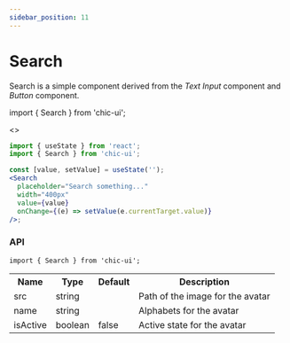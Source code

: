 ```yaml
---
sidebar_position: 11
---
```


# Search

Search is a simple component derived from the <i>Text Input</i>
component and <i>Button</i> component.

import { Search } from 'chic-ui';

<>
<Search
placeholder="Search something..."
width="350px"
value=''
/>
</>


```jsx
import { useState } from 'react';
import { Search } from 'chic-ui';

const [value, setValue] = useState('');
<Search
  placeholder="Search something..."
  width="400px"
  value={value}
  onChange={(e) => setValue(e.currentTarget.value)}
/>;
```

### API

```
import { Search } from 'chic-ui';
```

<table>
  <tr>
     <th>Name</th>
     <th>Type</th>
     <th>Default</th>
     <th>Description</th>
  </tr>
  <tr>
    <td>src</td>
    <td>string</td>
    <td></td>
    <td>Path of the image for the avatar</td>
  </tr>
  <tr>
    <td>name</td>
    <td>string</td>
    <td></td>
    <td>Alphabets for the avatar</td>
  </tr>
  <tr>
    <td>isActive</td>
    <td>boolean</td>
    <td>false</td>
    <td>Active state for the avatar</td>
  </tr>
</table>
